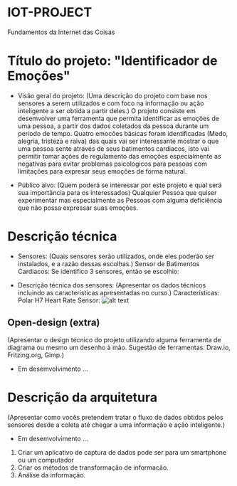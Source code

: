 # IOT-PROJECT
Fundamentos da Internet das Coisas

# Título do projeto: "Identificador de Emoções"
- Visão geral do projeto: (Uma descrição do projeto com base nos sensores a serem utilizados e com foco na informação ou ação inteligente a ser obtida a partir deles.)
O projeto consiste em desemvolver uma ferramenta que permita identificar as emoções de uma pessoa, a partir dos dados coletados da pessoa durante um periodo de tempo.
Quatro emocões básicas foram identificadas (Medo, alegria, tristeza e raiva) das quais vai ser interessante mostrar o que uma pessoa sente através de seus batimentos cardiacos, isto vai permitir tomar ações de regulamento das emoções especialmente as negativas para evitar problemas psicologicos para pessoas com limitações para expresar seus emoções de forma natural.

- Público alvo: (Quem poderá se interessar por este projeto e qual será sua importância para os interessados)
Qualquier Pessoa que quiser experimentar mas especialmente as Pessoas com alguma deficiência que não possa expressar suas emoções. 

# Descrição técnica
- Sensores: (Quais sensores serão utilizados, onde eles poderão ser instalados, e a razão dessas escolhas.)
Sensor de Batimentos Cardiacos: 
Se identifico 3 sensores, então se escolhio:

- Descrição técnica dos sensores: (Apresentar os dados técnicos incluindo as características apresentadas no curso.)
Características:
Polar H7 Heart Rate Sensor:
![alt text](https://github.com/caiki/IOT-PROJECT/technical-specification.png)

## Open-design (extra)
(Apresentar o design técnico do projeto utilizando alguma ferramenta de diagrama ou mesmo um desenho à mão. Sugestão de ferramentas: Draw.io, Fritzing.org, Gimp.)
- Em desemvolvimento ...

# Descrição da arquitetura
(Apresentar como vocês pretendem tratar o fluxo de dados obtidos pelos sensores desde a coleta até chegar a uma informação e ação inteligente.)
- Em desemvolvimento ...
1) Criar um aplicativo de captura de dados pode ser para um smartphone ou um computador 
2) Criar os métodos de transformação de informacão.
3) Análise da informação.